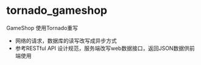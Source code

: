 # tornado_gameshop
GameShop
使用Tornado重写
* 网络的请求，数据库的读写改写成异步方式
* 参考RESTful API 设计规范，服务端改写web数据接口，返回JSON数据供前端使用
